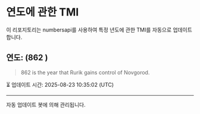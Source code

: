 
# 연도에 관한 TMI

이 리포지토리는 numbersapi를 사용하여 특정 년도에 관한 TMI를 자동으로 업데이트합니다.

## 연도: (862 )
> 862 is the year that Rurik gains control of Novgorod.

⏳ 업데이트 시간: 2025-08-23 10:35:02 (UTC)

---
자동 업데이트 봇에 의해 관리됩니다.
